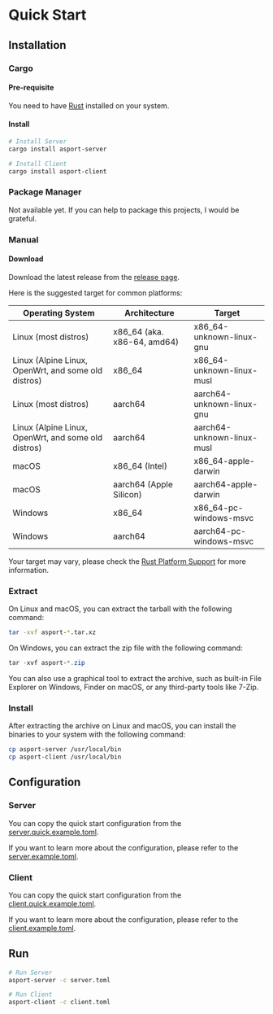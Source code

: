 # Quick Start

## Installation

### Cargo

#### Pre-requisite

You need to have [Rust](https://www.rust-lang.org/tools/install) installed on your system.

#### Install

```bash
# Install Server
cargo install asport-server

# Install Client
cargo install asport-client
```

### Package Manager

Not available yet. If you can help to package this projects, I would be grateful.

### Manual

#### Download

Download the latest release from the [release page](https://github.com/AkinoKaede/asport/releases).

Here is the suggested target for common platforms:

| Operating System                                    | Architecture                | Target                     |
|-----------------------------------------------------|-----------------------------|----------------------------|
| Linux (most distros)                                | x86_64 (aka. x86-64, amd64) | x86_64-unknown-linux-gnu   |
| Linux (Alpine Linux, OpenWrt, and some old distros) | x86_64                      | x86_64-unknown-linux-musl  |
| Linux (most distros)                                | aarch64                     | aarch64-unknown-linux-gnu  |
| Linux (Alpine Linux, OpenWrt, and some old distros) | aarch64                     | aarch64-unknown-linux-musl |
| macOS                                               | x86_64 (Intel)              | x86_64-apple-darwin        |
| macOS                                               | aarch64 (Apple Silicon)     | aarch64-apple-darwin       |
| Windows                                             | x86_64                      | x86_64-pc-windows-msvc     |
| Windows                                             | aarch64                     | aarch64-pc-windows-msvc    |

Your target may vary, please check
the [Rust Platform Support](https://doc.rust-lang.org/nightly/rustc/platform-support.html) for more information.

### Extract

On Linux and macOS, you can extract the tarball with the following command:

```bash
tar -xvf asport-*.tar.xz
```

On Windows, you can extract the zip file with the following command:

```powershell
tar -xvf asport-*.zip
```

You can also use a graphical tool to extract the archive, such as built-in File Explorer on Windows, Finder on
macOS, or any third-party tools like 7-Zip.

### Install

After extracting the archive on Linux and macOS, you can install the binaries to your system with the following command:

```bash
cp asport-server /usr/local/bin
cp asport-client /usr/local/bin
```

## Configuration

### Server

You can copy the quick start configuration from the [server.quick.example.toml](./server.quick.example.toml).

If you want to learn more about the configuration, please refer to the [server.example.toml](./server.example.toml).

### Client

You can copy the quick start configuration from the [client.quick.example.toml](./client.quick.example.toml).

If you want to learn more about the configuration, please refer to the [client.example.toml](./client.example.toml).

## Run

```bash
# Run Server
asport-server -c server.toml

# Run Client
asport-client -c client.toml
```
